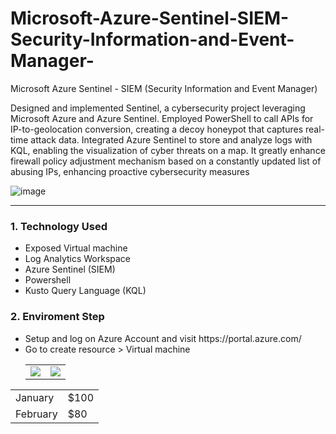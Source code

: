 # Microsoft-Azure-Sentinel-SIEM-Security-Information-and-Event-Manager-
Microsoft Azure Sentinel - SIEM (Security Information and Event Manager)

Designed and implemented Sentinel, a cybersecurity project leveraging Microsoft Azure and Azure Sentinel. Employed PowerShell to call APIs for IP-to-geolocation conversion, creating a decoy honeypot that captures real-time attack data. Integrated Azure Sentinel to store and analyze logs with KQL, enabling the visualization of cyber threats on a map. It greatly enhance firewall policy adjustment mechanism based on a constantly updated list of abusing IPs, enhancing proactive cybersecurity measures

![image](https://github.com/Shifat-udn/Microsoft-Azure-Sentinel---SIEM-Security-Information-and-Event-Manager-/assets/141313925/847179a0-09c1-40fa-b012-406458e6f02b)
<hr/>
<h3>1.	Technology Used </h3>
<ul>
  <li>Exposed Virtual machine</li>
  <li>Log Analytics Workspace</li> 
  <li>Azure Sentinel (SIEM)</li>
  <li>Powershell </li>
  <li>Kusto Query Language (KQL)</li> 
</ul>


<h3>2. Enviroment Step</h3>
<ul>
  <li>Setup and log on Azure Account and visit https://portal.azure.com/</li>
  <li>Go to create resource > Virtual machine
  <table>
  <tr>
    <td> <img src="https://github.com/Shifat-udn/Microsoft-Azure-Sentinel---SIEM-Security-Information-and-Event-Manager-/assets/141313925/21b52823-993b-46c3-8d3d-952710c0e777">
</td>
    <td> <img src="https://github.com/Shifat-udn/Microsoft-Azure-Sentinel---SIEM-Security-Information-and-Event-Manager-/assets/141313925/da35a590-492e-42df-bee8-f9fa01d5f273">
</td>
  </tr>
  </table>

  </li>
  
</ul>
<table>
  <tr>
    <td>January</td>
    <td>$100</td>
  </tr>
  <tr>
    <td>February</td>
    <td>$80</td>
  </tr>
</table>
